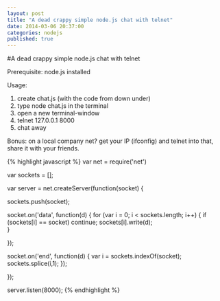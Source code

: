 ```yaml
---
layout: post
title: "A dead crappy simple node.js chat with telnet"
date: 2014-03-06 20:37:00
categories: nodejs
published: true
---
```



#A dead crappy simple node.js chat with telnet

Prerequisite: node.js installed

Usage: 

1. create chat.js (with the code from down under)
2. type node chat.js in the terminal
3. open a new terminal-window
4. telnet 127.0.0.1 8000
5. chat away

Bonus: on a local company net? get your IP (ifconfig) and telnet into that, share it with your friends. 

{% highlight javascript %}
var net = require('net')

var sockets = [];

var server = net.createServer(function(socket) {
 
  sockets.push(socket); 
    
  socket.on('data', function(d) {
    for (var i = 0; i < sockets.length; i++) {
      if (sockets[i] == socket) continue;
      sockets[i].write(d);   
    }
   
  });
  
  socket.on('end', function(d) {
    var i = sockets.indexOf(socket);
    sockets.splice(i,1);
  });
  
});

server.listen(8000);
{% endhighlight %}